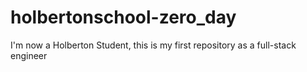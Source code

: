 # holbertonschool-zero_day
I'm now a Holberton Student, this is my first repository as a full-stack engineer 
